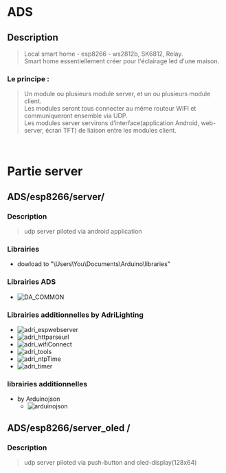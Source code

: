 # ADS
## Description 
> Local smart home - esp8266 - ws2812b, SK6812, Relay.<br>
> Smart home essentiellement créer pour l'éclairage led d'une maison.
### Le principe :
> Un module ou plusieurs module server, et un ou plusieurs module client.<br>
> Les modules seront tous connecter au même routeur WIFI et communiqueront ensemble via UDP.<br>
> Les modules server servirons d’interface(application Android, web-server, écran TFT) de liaison entre les modules client.

<br>

# Partie server
## ADS/esp8266/server/
### Description 
> udp server piloted via android application
### Librairies 
- dowload to "\Users\You\Documents\Arduino\libraries"
### Librairies ADS
* ![DA_COMMON](https://github.com/AdriLighting/DA_COMMON)
### Librairies additionnelles by AdriLighting
* ![adri_espwebserver](https://github.com/AdriLighting/adri_espwebserver)
* ![adri_httparseurl](https://github.com/AdriLighting/adri_httparseurl)
* ![adri_wifiConnect](https://github.com/AdriLighting/adri_wifiConnect)
* ![adri_tools](https://github.com/AdriLighting/adri_tools)
* ![adri_ntpTime](https://github.com/AdriLighting/adri_ntpTime)
* ![adri_timer](https://github.com/AdriLighting/adri_timer)
### librairies additionnelles
* by Arduinojson
  * ![arduinojson](https://github.com/bblanchon/ArduinoJson)
## ADS/esp8266/server_oled /
### Description 
> udp server piloted via push-button and oled-display(128x64)
